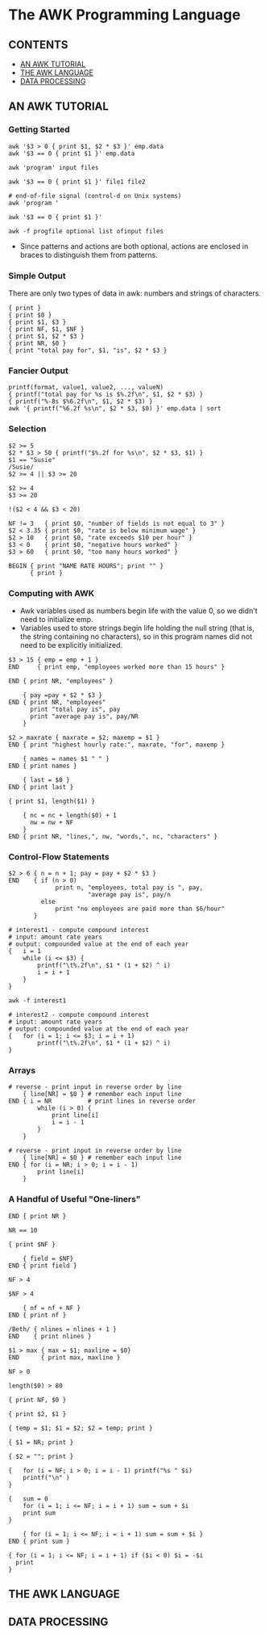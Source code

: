 # The AWK Programming Language


## CONTENTS
- [AN AWK TUTORIAL](#an-awk-tutorial)
- [THE AWK LANGUAGE](#the-awk-language)
- [DATA PROCESSING](#data-processing)


## AN AWK TUTORIAL

### Getting Started

```
awk '$3 > 0 { print $1, $2 * $3 }' emp.data
awk '$3 == 0 { print $1 }' emp.data

awk 'program' input files

awk '$3 == 0 { print $1 }' file1 file2

# end-of-file signal (control-d on Unix systems)
awk 'program '

awk '$3 == 0 { print $1 }'

awk -f progfile optional list ofinput files
```
- Since patterns and actions are both optional, actions are enclosed in braces to distinguish them from patterns.

### Simple Output

There are only two types of data in awk: numbers and strings of characters.
```
{ print }
{ print $0 }
{ print $1, $3 }
{ print NF, $1, $NF }
{ print $1, $2 * $3 }
{ print NR, $0 }
{ print "total pay for", $1, "is", $2 * $3 }
```

### Fancier Output

```
printf(format, value1, value2, ..., valueN)
{ printf("total pay for %s is $%.2f\n", $1, $2 * $3) }
{ printf("%-8s $%6.2f\n", $1, $2 * $3) }
awk '{ printf("%6.2f %s\n", $2 * $3, $0) }' emp.data | sort
```

### Selection

```
$2 >= 5
$2 * $3 > 50 { printf("$%.2f for %s\n", $2 * $3, $1) }
$1 == "Susie"
/Susie/
$2 >= 4 || $3 >= 20

$2 >= 4 
$3 >= 20

!($2 < 4 && $3 < 20)

NF != 3   { print $0, "number of fields is not equal to 3" }
$2 < 3.35 { print $0, "rate is below minimum wage" }
$2 > 10   { print $0, "rate exceeds $10 per hour" }
$3 < 0    { print $0, "negative hours worked" }
$3 > 60   { print $0, "too many hours worked" }

BEGIN { print "NAME RATE HOURS"; print "" }
      { print }
```

### Computing with AWK

+ Awk variables used as numbers begin life with the value 0, so we didn't need to initialize emp.
+ Variables used to store strings begin life holding the null string (that is, the string containing no characters), so in this program names did not need to be explicitly initialized.
```
$3 > 15 { emp = emp + 1 }
END     { print emp, "employees worked more than 15 hours" }

END { print NR, "employees" }

    { pay =pay + $2 * $3 }
END { print NR, "employees"
	  print "total pay is", pay 
	  print "average pay is", pay/NR
	}

$2 > maxrate { maxrate = $2; maxemp = $1 }
END { print "highest hourly rate:", maxrate, "for", maxemp }

    { names = names $1 " " }
END { print names }

    { last = $0 }
END { print last }

{ print $1, length($1) }

	{ nc = nc + length($0) + 1 
	  nw = nw + NF
	}
END { print NR, "lines,", nw, "words,", nc, "characters" }
```

### Control-Flow Statements

```
$2 > 6 { n = n + 1; pay = pay + $2 * $3 }
END    { if (n > 0)
			 print n, "employees, total pay is ", pay,
					  "average pay is", pay/n
		 else
			 print "no employees are paid more than $6/hour"
	   }

# interest1 - compute compound interest
# input: amount rate years
# output: compounded value at the end of each year
{	i = 1
	while (i <= $3) {
		printf("\t%.2f\n", $1 * (1 + $2) ^ i) 
		i = i + 1
	}
}

awk -f interest1

# interest2 - compute compound interest
# input: amount rate years
# output: compounded value at the end of each year
{	for (i = 1; i <= $3; i = i + 1) 
		printf("\t%.2f\n", $1 * (1 + $2) ^ i)
}
```

### Arrays


```
# reverse - print input in reverse order by line
    { line[NR] = $0 } # remember each input line
END { i = NR		  # print lines in reverse order
		while (i > 0) {
			print line[i]
			i = i - 1
		}
	}

# reverse - print input in reverse order by line
    { line[NR] = $0 } # remember each input line
END { for (i = NR; i > 0; i = i - 1)
		print line[i]
	}
```

### A Handful of Useful "One-liners"

```
END { print NR }

NR == 10

{ print $NF }

    { field = $NF}
END { print field }

NF > 4

$NF > 4

    { nf = nf + NF }
END { print nf }

/Beth/ { nlines = nlines + 1 }
END    { print nlines }

$1 > max { max = $1; maxline = $0}
END      { print max, maxline }

NF > 0

length($0) > 80

{ print NF, $0 }

{ print $2, $1 }

{ temp = $1; $1 = $2; $2 = temp; print }

{ $1 = NR; print }

{ $2 = ""; print }

{	for (i = NF; i > 0; i = i - 1) printf("%s " $i) 
	printf("\n" )
}

{	sum = 0
	for (i = 1; i <= NF; i = i + 1) sum = sum + $i 
	print sum
}

    { for (i = 1; i <= NF; i = i + 1) sum = sum + $i }
END { print sum }

{ for (i = 1; i <= NF; i = i + 1) if ($i < 0) $i = -$i 
  print
}
```

## THE AWK LANGUAGE
## DATA PROCESSING
